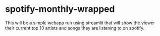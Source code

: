 # spotify-monthly-wrapped
This will be a simple webapp run using streamlit that will show the viewer their current top 10 artists and songs they are listening to on spotify.

